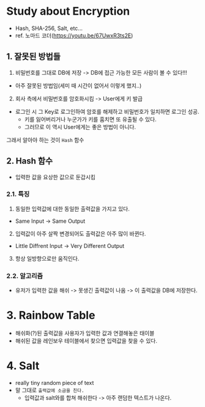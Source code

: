 # Study about Encryption
- Hash, SHA-256, Salt, etc...
- ref. 노마드 코더(https://youtu.be/67UwxR3ts2E)

## 1. 잘못된 방법들
1. 비밀번호를 그대로 DB에 저장 -> DB에 접근 가능한 모든 사람이 볼 수 있다!!!
- 아주 잘못된 방법임(세미 때 시간이 없어서 이렇게 했지..)
2. 회사 측에서 비밀번호를 암호화시킴 -> User에게 키 발급
- 로그인 시 그 Key로 로그인하여 암호를 해제하고 비밀번호가 일치하면 로그인 성공.
  - 키를 잃어버리거나 누군가가 키를 훔치면 또 유출될 수 있다.
  - 그러므로 이 역시 User에게는 좋은 방법이 아니다.

그래서 알아야 하는 것이 `Hash` 함수

## 2. Hash 함수
- 입력한 값을 요상한 값으로 둔갑시킴

### 2.1. 특징
1. 동일한 입력값에 대한 동일한 출력값을 가지고 있다.
- Same Input -> Same Output
2. 입력값이 아주 살짝 변경되어도 출력값은 아주 많이 바뀐다.
- Little Diffrent Input -> Very Different Output
3. 항상 일방향으로만 움직인다.
### 2.2. 알고리즘
- 유저가 입력한 값을 해쉬 -> 못생긴 출력값이 나옴 -> 이 출력값을 DB에 저장한다.

# 3. Rainbow Table
- 해쉬화(?)된 출력값을 사용자가 입력한 값과 연결해놓은 태이블
- 해쉬된 값을 레인보우 테이블에서 찾으면 입력값을 찾을 수 있다.

# 4. Salt
- really tiny random piece of text
- 말 그대로 `출력값에 소금을 친다.`
  - 입력값과 salt와를 합쳐 해쉬한다 -> 아주 랜덤한 텍스트가 나온다.

